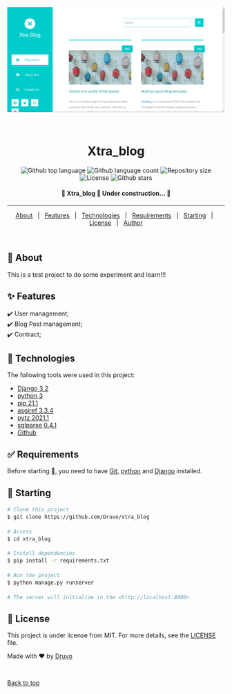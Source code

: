 <div align="center" id="top"> 
  <img src="blog.png" alt="Xtra_blog" />

&#xa0;

  <!-- <a href="https://xtra_blog.netlify.app">Demo</a> -->
</div>

<h1 align="center">Xtra_blog</h1>

<p align="center">
  <img alt="Github top language" src="https://img.shields.io/github/languages/top/Druvo/xtra_blog?color=56BEB8">

  <img alt="Github language count" src="https://img.shields.io/github/languages/count/Druvo/xtra_blog?color=56BEB8">

  <img alt="Repository size" src="https://img.shields.io/github/repo-size/Druvo/xtra_blog?color=56BEB8">

  <img alt="License" src="https://img.shields.io/github/license/Druvo/xtra_blog?color=56BEB8">

  <!--<img alt="Github issues" src="https://img.shields.io/github/issues/Druvo/xtra_blog?color=56BEB8" />

  <img alt="Github forks" src="https://img.shields.io/github/forks/Druvo/xtra_blog?color=56BEB8" />-->

  <img alt="Github stars" src="https://img.shields.io/github/stars/Druvo/xtra_blog?color=56BEB8" />
</p>

 <h4 align="center">
	🚧  Xtra_blog 🚀 Under construction...  🚧
</h4>

<hr>

<p align="center">
  <a href="#dart-about">About</a> &#xa0; | &#xa0; 
  <a href="#sparkles-features">Features</a> &#xa0; | &#xa0;
  <a href="#rocket-technologies">Technologies</a> &#xa0; | &#xa0;
  <a href="#white_check_mark-requirements">Requirements</a> &#xa0; | &#xa0;
  <a href="#checkered_flag-starting">Starting</a> &#xa0; | &#xa0;
  <a href="#memo-license">License</a> &#xa0; | &#xa0;
  <a href="https://github.com/Druvo" target="_blank">Author</a>
</p>

<br>

## :dart: About

This is a test project to do some experiment and learn!!!

## :sparkles: Features

:heavy_check_mark: User management;\
:heavy_check_mark: Blog Post management;\
:heavy_check_mark: Contract;

## :rocket: Technologies

The following tools were used in this project:

- [Django 3.2](https://djangoproject.com/)
- [python 3](https://www.python.org/)
- [pip 21.1](https://pypi.org)
- [asgiref 3.3.4](https://pypi.org)
- [pytz 2021.1](https://pypi.org)
- [sqlparse 0.4.1](https://pypi.org)
- [Github](https://pypi.org)

## :white_check_mark: Requirements

Before starting :checkered_flag:, you need to have [Git](https://git-scm.com), [python](https://python.org/) and [Django](https://www.djangoproject.com/) installed.

## :checkered_flag: Starting

```bash
# Clone this project
$ git clone https://github.com/Druvo/xtra_blog

# Access
$ cd xtra_blog

# Install dependencies
$ pip install -r requirements.txt

# Run the project
$ python manage.py runserver

# The server will initialize in the <http://localhost:8000>
```

## :memo: License

This project is under license from MIT. For more details, see the [LICENSE](LICENSE.md) file.

Made with :heart: by <a href="https://github.com/Druvo" target="_blank">Druvo</a>

&#xa0;

<a href="#top">Back to top</a>

